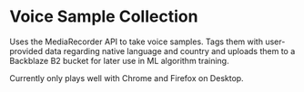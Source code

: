 # Voice Sample Collection

Uses the MediaRecorder API to take voice samples. Tags them with user-provided data regarding native language and country and uploads them to a Backblaze B2 bucket for later use in ML algorithm training.

Currently only plays well with Chrome and Firefox on Desktop.
